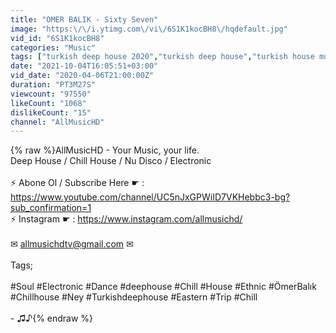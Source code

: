 ```yaml
---
title: "OMER BALIK - Sixty Seven"
image: "https:\/\/i.ytimg.com\/vi\/6S1K1kocBH8\/hqdefault.jpg"
vid_id: "6S1K1kocBH8"
categories: "Music"
tags: ["turkish deep house 2020","turkish deep house","turkish house music"]
date: "2021-10-04T16:05:51+03:00"
vid_date: "2020-04-06T21:00:00Z"
duration: "PT3M27S"
viewcount: "97550"
likeCount: "1068"
dislikeCount: "15"
channel: "AllMusicHD"
---
```

{% raw %}AllMusicHD - Your Music, your life.<br />Deep House / Chill House / Nu Disco / Electronic<br /><br />⚡️ Abone Ol / Subscribe Here ☛ : <a rel="nofollow" target="blank" href="https://www.youtube.com/channel/UC5nJxGPWiID7VKHebbc3-bg?sub_confirmation=1">https://www.youtube.com/channel/UC5nJxGPWiID7VKHebbc3-bg?sub_confirmation=1</a><br />⚡️ Instagram ☛ : <a rel="nofollow" target="blank" href="https://www.instagram.com/allmusichd/">https://www.instagram.com/allmusichd/</a><br /><br />✉ allmusichdtv@gmail.com ✉<br /><br />Tags;<br /><br />#Soul #Electronic #Dance #deephouse #Chill #House #Ethnic #ÖmerBalık #Chillhouse #Ney #Turkishdeephouse #Eastern #Trip #Chill<br /><br />- ♫♪{% endraw %}
